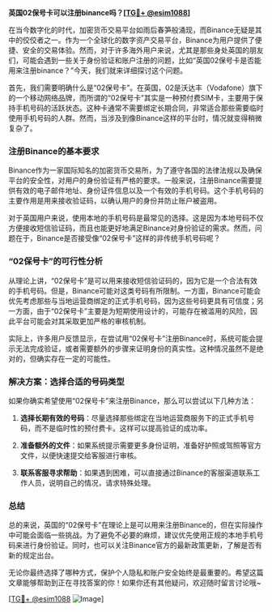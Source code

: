 **英国02保号卡可以注册binance吗？[[TG💪+ @esim1088](https://t.me/s/esim1088)]**

在当今数字化的时代，加密货币交易平台如雨后春笋般涌现，而Binance无疑是其中的佼佼者之一。作为一个全球化的数字资产交易平台，Binance为用户提供了便捷、安全的交易体验。然而，对于许多海外用户来说，尤其是那些身处英国的朋友们，可能会遇到一些关于身份验证和账户注册的问题，比如“英国02保号卡是否能用来注册binance？”今天，我们就来详细探讨这个问题。

首先，我们需要明确什么是“02保号卡”。在英国，02是沃达丰（Vodafone）旗下的一个移动网络品牌，而所谓的“02保号卡”其实是一种预付费SIM卡，主要用于保持手机号码的活跃状态。这种卡通常不需要绑定长期合同，非常适合那些需要临时使用手机号码的人群。然而，当涉及到像Binance这样的平台时，情况就变得稍微复杂了。

### 注册Binance的基本要求

Binance作为一家国际知名的加密货币交易所，为了遵守各国的法律法规以及确保平台的安全性，对用户的身份验证有严格的要求。一般来说，注册Binance需要提供有效的电子邮件地址、身份证件信息以及一个有效的手机号码。这个手机号码的主要作用是用来接收验证码，以确认用户的身份并防止账户被盗用。

对于英国用户来说，使用本地的手机号码是最常见的选择。这是因为本地号码不仅方便接收短信验证码，而且也能更好地满足Binance对身份验证的需求。然而，问题在于，Binance是否接受像“02保号卡”这样的非传统手机号码呢？

### “02保号卡”的可行性分析

从理论上讲，“02保号卡”是可以用来接收短信验证码的，因为它是一个合法有效的手机号码。但是，Binance可能对这类号码有所限制。一方面，Binance可能会优先考虑那些与当地运营商绑定的正式手机号码，因为这些号码更具有可信度；另一方面，由于“02保号卡”主要是为短期使用设计的，可能存在被滥用的风险，因此平台可能会对其采取更加严格的审核机制。

实际上，许多用户反馈显示，在尝试用“02保号卡”注册Binance时，系统可能会提示无法完成验证，或者需要额外的步骤来证明身份的真实性。这种情况虽然不是绝对的，但确实存在一定的可能性。

### 解决方案：选择合适的号码类型

如果你确实希望使用“02保号卡”来注册Binance，那么可以尝试以下几种方法：

1. **选择长期有效的号码**：尽量选择那些绑定在当地运营商服务下的正式手机号码，而不是临时性的预付费卡。这样可以提高验证的成功率。
   
2. **准备额外的文件**：如果系统提示需要更多身份证明，准备好护照或驾照等官方文件，以便快速提交给客服进行审核。

3. **联系客服寻求帮助**：如果遇到困难，可以直接通过Binance的客服渠道联系工作人员，说明自己的情况，请求特殊处理。

### 总结

总的来说，英国的“02保号卡”在理论上是可以用来注册Binance的，但在实际操作中可能会面临一些挑战。为了避免不必要的麻烦，建议优先使用正规的本地手机号码来进行身份验证。同时，也可以关注Binance官方的最新政策更新，了解是否有新的规定出台。

无论你最终选择了哪种方式，保护个人隐私和账户安全始终是最重要的。希望这篇文章能够帮助到正在寻找答案的你！如果你还有其他疑问，欢迎随时留言讨论哦~ 

[[TG💪+ @esim1088](https://t.me/s/esim1088) ![Image](https://i.postimg.cc/4NQfJmqS/Snipaste-2025-05-13-00-14-12.png)]